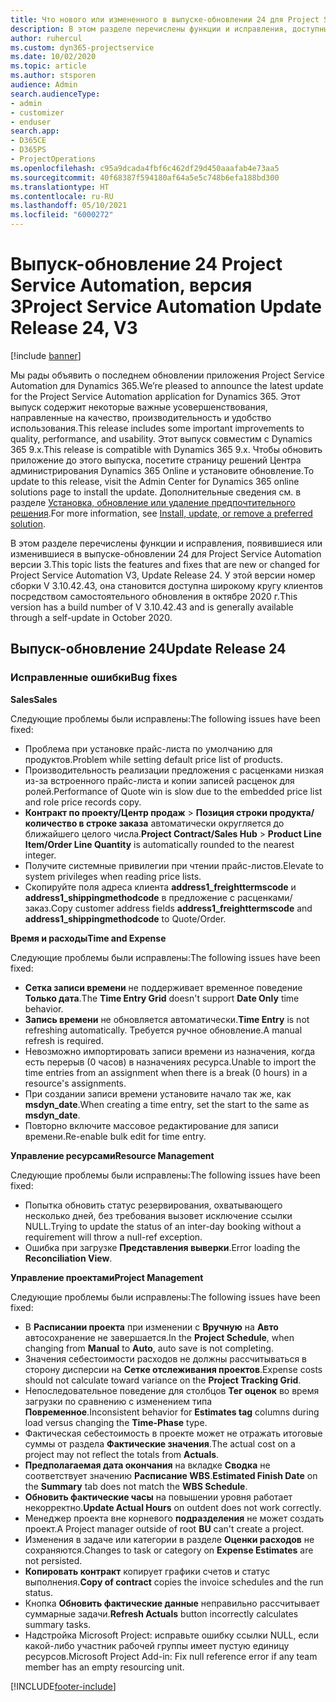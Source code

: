 ```yaml
---
title: Что нового или измененного в выпуске-обновлении 24 для Project Service Automation версии 3
description: В этом разделе перечислены функции и исправления, доступные в выпуске-обновлении 24 для Project Service Automation версии 3.
author: ruhercul
ms.custom: dyn365-projectservice
ms.date: 10/02/2020
ms.topic: article
ms.author: stsporen
audience: Admin
search.audienceType:
- admin
- customizer
- enduser
search.app:
- D365CE
- D365PS
- ProjectOperations
ms.openlocfilehash: c95a9dcada4fbf6c462df29d450aaafab4e73aa5
ms.sourcegitcommit: 40f68387f594180af64a5e5c748b6efa188bd300
ms.translationtype: HT
ms.contentlocale: ru-RU
ms.lasthandoff: 05/10/2021
ms.locfileid: "6000272"
---
```

# <a name="project-service-automation-update-release-24-v3"></a><span data-ttu-id="6e686-103">Выпуск-обновление 24 Project Service Automation, версия 3</span><span class="sxs-lookup"><span data-stu-id="6e686-103">Project Service Automation Update Release 24, V3</span></span>

[!include [banner](../includes/psa-now-project-operations.md)]

<span data-ttu-id="6e686-104">Мы рады объявить о последнем обновлении приложения Project Service Automation для Dynamics 365.</span><span class="sxs-lookup"><span data-stu-id="6e686-104">We’re pleased to announce the latest update for the Project Service Automation application for Dynamics 365.</span></span> <span data-ttu-id="6e686-105">Этот выпуск содержит некоторые важные усовершенствования, направленные на качество, производительность и удобство использования.</span><span class="sxs-lookup"><span data-stu-id="6e686-105">This release includes some important improvements to quality, performance, and usability.</span></span> <span data-ttu-id="6e686-106">Этот выпуск совместим с Dynamics 365 9.x.</span><span class="sxs-lookup"><span data-stu-id="6e686-106">This release is compatible with Dynamics 365 9.x.</span></span> <span data-ttu-id="6e686-107">Чтобы обновить приложение до этого выпуска, посетите страницу решений Центра администрирования Dynamics 365 Online и установите обновление.</span><span class="sxs-lookup"><span data-stu-id="6e686-107">To update to this release, visit the Admin Center for Dynamics 365 online solutions page to install the update.</span></span> <span data-ttu-id="6e686-108">Дополнительные сведения см. в разделе [Установка, обновление или удаление предпочтительного решения](/power-platform/admin/install-remove-preferred-solution).</span><span class="sxs-lookup"><span data-stu-id="6e686-108">For more information, see [Install, update, or remove a preferred solution](/power-platform/admin/install-remove-preferred-solution).</span></span>

<span data-ttu-id="6e686-109">В этом разделе перечислены функции и исправления, появившиеся или изменившиеся в выпуске-обновлении 24 для Project Service Automation версии 3.</span><span class="sxs-lookup"><span data-stu-id="6e686-109">This topic lists the features and fixes that are new or changed for Project Service Automation V3, Update Release 24.</span></span> <span data-ttu-id="6e686-110">У этой версии номер сборки V 3.10.42.43, она становится доступна широкому кругу клиентов посредством самостоятельного обновления в октябре 2020 г.</span><span class="sxs-lookup"><span data-stu-id="6e686-110">This version has a build number of V 3.10.42.43 and is generally available through a self-update in October 2020.</span></span>

## <a name="update-release-24"></a><span data-ttu-id="6e686-111">Выпуск-обновление 24</span><span class="sxs-lookup"><span data-stu-id="6e686-111">Update Release 24</span></span>

### <a name="bug-fixes"></a><span data-ttu-id="6e686-112">Исправленные ошибки</span><span class="sxs-lookup"><span data-stu-id="6e686-112">Bug fixes</span></span>

<span data-ttu-id="6e686-113">**Sales**</span><span class="sxs-lookup"><span data-stu-id="6e686-113">**Sales**</span></span>

<span data-ttu-id="6e686-114">Следующие проблемы были исправлены:</span><span class="sxs-lookup"><span data-stu-id="6e686-114">The following issues have been fixed:</span></span>

- <span data-ttu-id="6e686-115">Проблема при установке прайс-листа по умолчанию для продуктов.</span><span class="sxs-lookup"><span data-stu-id="6e686-115">Problem while setting default price list of products.</span></span>
- <span data-ttu-id="6e686-116">Производительность реализации предложения с расценками низкая из-за встроенного прайс-листа и копии записей расценок для ролей.</span><span class="sxs-lookup"><span data-stu-id="6e686-116">Performance of Quote win is slow due to the embedded price list and role price records copy.</span></span>
- <span data-ttu-id="6e686-117">**Контракт по проекту/Центр продаж** > **Позиция строки продукта/количество в строке заказа** автоматически округляется до ближайшего целого числа.</span><span class="sxs-lookup"><span data-stu-id="6e686-117">**Project Contract/Sales Hub** > **Product Line Item/Order Line Quantity** is automatically rounded to the nearest integer.</span></span>
- <span data-ttu-id="6e686-118">Получите системные привилегии при чтении прайс-листов.</span><span class="sxs-lookup"><span data-stu-id="6e686-118">Elevate to system privileges when reading price lists.</span></span>
- <span data-ttu-id="6e686-119">Скопируйте поля адреса клиента **address1_freighttermscode** и **address1_shippingmethodcode** в предложение с расценками/заказ.</span><span class="sxs-lookup"><span data-stu-id="6e686-119">Copy customer address fields **address1_freighttermscode** and **address1_shippingmethodcode** to Quote/Order.</span></span> 


<span data-ttu-id="6e686-120">**Время и расходы**</span><span class="sxs-lookup"><span data-stu-id="6e686-120">**Time and Expense**</span></span>

<span data-ttu-id="6e686-121">Следующие проблемы были исправлены:</span><span class="sxs-lookup"><span data-stu-id="6e686-121">The following issues have been fixed:</span></span>

- <span data-ttu-id="6e686-122">**Сетка записи времени** не поддерживает временное поведение **Только дата**.</span><span class="sxs-lookup"><span data-stu-id="6e686-122">The **Time Entry Grid** doesn't support **Date Only** time behavior.</span></span>
- <span data-ttu-id="6e686-123">**Запись времени** не обновляется автоматически.</span><span class="sxs-lookup"><span data-stu-id="6e686-123">**Time Entry** is not refreshing automatically.</span></span> <span data-ttu-id="6e686-124">Требуется ручное обновление.</span><span class="sxs-lookup"><span data-stu-id="6e686-124">A manual refresh is required.</span></span>
- <span data-ttu-id="6e686-125">Невозможно импортировать записи времени из назначения, когда есть перерыв (0 часов) в назначениях ресурса.</span><span class="sxs-lookup"><span data-stu-id="6e686-125">Unable to import the time entries from an assignment when there is a break (0 hours) in a resource's assignments.</span></span>
- <span data-ttu-id="6e686-126">При создании записи времени установите начало так же, как **msdyn_date**.</span><span class="sxs-lookup"><span data-stu-id="6e686-126">When creating a time entry, set the start to the same as **msdyn_date**.</span></span>
- <span data-ttu-id="6e686-127">Повторно включите массовое редактирование для записи времени.</span><span class="sxs-lookup"><span data-stu-id="6e686-127">Re-enable bulk edit for time entry.</span></span>

<span data-ttu-id="6e686-128">**Управление ресурсами**</span><span class="sxs-lookup"><span data-stu-id="6e686-128">**Resource Management**</span></span>

<span data-ttu-id="6e686-129">Следующие проблемы были исправлены:</span><span class="sxs-lookup"><span data-stu-id="6e686-129">The following issues have been fixed:</span></span>

- <span data-ttu-id="6e686-130">Попытка обновить статус резервирования, охватывающего несколько дней, без требования вызовет исключение ссылки NULL.</span><span class="sxs-lookup"><span data-stu-id="6e686-130">Trying to update the status of an inter-day booking without a requirement will throw a null-ref exception.</span></span>
- <span data-ttu-id="6e686-131">Ошибка при загрузке **Представления выверки**.</span><span class="sxs-lookup"><span data-stu-id="6e686-131">Error loading the **Reconciliation View**.</span></span>


<span data-ttu-id="6e686-132">**Управление проектами**</span><span class="sxs-lookup"><span data-stu-id="6e686-132">**Project Management**</span></span>

<span data-ttu-id="6e686-133">Следующие проблемы были исправлены:</span><span class="sxs-lookup"><span data-stu-id="6e686-133">The following issues have been fixed:</span></span>

- <span data-ttu-id="6e686-134">В **Расписании проекта** при изменении с **Вручную** на **Авто** автосохранение не завершается.</span><span class="sxs-lookup"><span data-stu-id="6e686-134">In the **Project Schedule**, when changing from **Manual** to **Auto**, auto save is not completing.</span></span>
- <span data-ttu-id="6e686-135">Значения себестоимости расходов не должны рассчитываться в сторону дисперсии на **Сетке отслеживания проектов**.</span><span class="sxs-lookup"><span data-stu-id="6e686-135">Expense costs should not calculate toward variance on the **Project Tracking Grid**.</span></span>
- <span data-ttu-id="6e686-136">Непоследовательное поведение для столбцов **Тег оценок** во время загрузки по сравнению с изменением типа **Повременное**.</span><span class="sxs-lookup"><span data-stu-id="6e686-136">Inconsistent behavior for **Estimates tag** columns during load versus changing the **Time-Phase** type.</span></span>
- <span data-ttu-id="6e686-137">Фактическая себестоимость в проекте может не отражать итоговые суммы от раздела **Фактические значения**.</span><span class="sxs-lookup"><span data-stu-id="6e686-137">The actual cost on a project may not reflect the totals from **Actuals**.</span></span>
- <span data-ttu-id="6e686-138">**Предполагаемая дата окончания** на вкладке **Сводка** не соответствует значению **Расписание WBS**.</span><span class="sxs-lookup"><span data-stu-id="6e686-138">**Estimated Finish Date** on the **Summary** tab does not match the **WBS Schedule**.</span></span>
- <span data-ttu-id="6e686-139">**Обновить фактические часы** на повышении уровня работает некорректно.</span><span class="sxs-lookup"><span data-stu-id="6e686-139">**Update Actual Hours** on outdent does not work correctly.</span></span>
- <span data-ttu-id="6e686-140">Менеджер проекта вне корневого **подразделения** не может создать проект.</span><span class="sxs-lookup"><span data-stu-id="6e686-140">A Project manager outside of root **BU** can't create a project.</span></span>
- <span data-ttu-id="6e686-141">Изменения в задаче или категории в разделе **Оценки расходов** не сохраняются.</span><span class="sxs-lookup"><span data-stu-id="6e686-141">Changes to task or category on **Expense Estimates** are not persisted.</span></span>
- <span data-ttu-id="6e686-142">**Копировать контракт** копирует графики счетов и статус выполнения.</span><span class="sxs-lookup"><span data-stu-id="6e686-142">**Copy of contract** copies the invoice schedules and the run status.</span></span>
- <span data-ttu-id="6e686-143">Кнопка **Обновить фактические данные** неправильно рассчитывает суммарные задачи.</span><span class="sxs-lookup"><span data-stu-id="6e686-143">**Refresh Actuals** button incorrectly calculates summary tasks.</span></span>
- <span data-ttu-id="6e686-144">Надстройка Microsoft Project: исправьте ошибку ссылки NULL, если какой-либо участник рабочей группы имеет пустую единицу ресурсов.</span><span class="sxs-lookup"><span data-stu-id="6e686-144">Microsoft Project Add-in: Fix null reference error if any team member has an empty resourcing unit.</span></span>



[!INCLUDE[footer-include](../includes/footer-banner.md)]